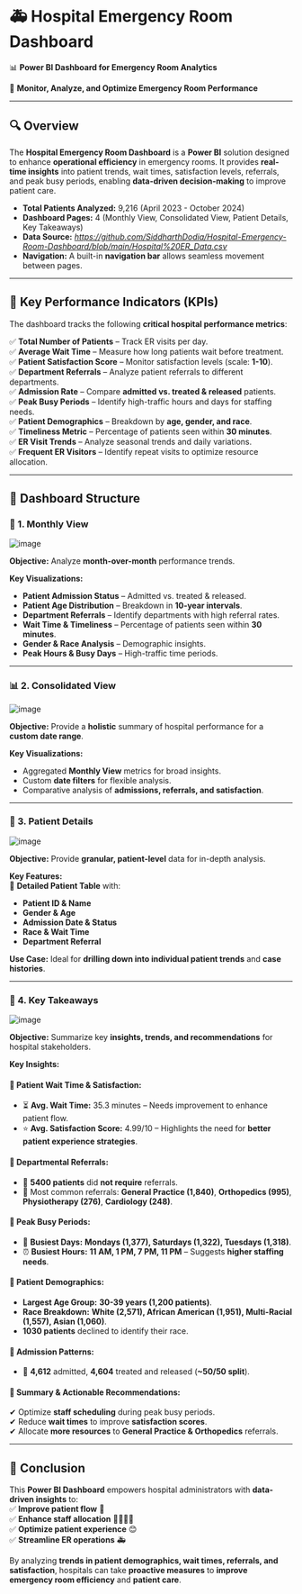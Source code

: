 # 🚑 Hospital Emergency Room Dashboard  

📊 **Power BI Dashboard for Emergency Room Analytics**  

📌 **Monitor, Analyze, and Optimize Emergency Room Performance**  

---

## 🔍 Overview  

The **Hospital Emergency Room Dashboard** is a **Power BI** solution designed to enhance **operational efficiency** in emergency rooms. It provides **real-time insights** into patient trends, wait times, satisfaction levels, referrals, and peak busy periods, enabling **data-driven decision-making** to improve patient care.  

- **Total Patients Analyzed:** 9,216 (April 2023 - October 2024)  
- **Dashboard Pages:** 4 (Monthly View, Consolidated View, Patient Details, Key Takeaways)  
- **Data Source:** *https://github.com/SiddharthDodia/Hospital-Emergency-Room-Dashboard/blob/main/Hospital%20ER_Data.csv*  
- **Navigation:** A built-in **navigation bar** allows seamless movement between pages.  

---

## 🚀 Key Performance Indicators (KPIs)  

The dashboard tracks the following **critical hospital performance metrics**:  

✅ **Total Number of Patients** – Track ER visits per day.  
✅ **Average Wait Time** – Measure how long patients wait before treatment.  
✅ **Patient Satisfaction Score** – Monitor satisfaction levels (scale: **1-10**).  
✅ **Department Referrals** – Analyze patient referrals to different departments.  
✅ **Admission Rate** – Compare **admitted vs. treated & released** patients.  
✅ **Peak Busy Periods** – Identify high-traffic hours and days for staffing needs.  
✅ **Patient Demographics** – Breakdown by **age, gender, and race**.  
✅ **Timeliness Metric** – Percentage of patients seen within **30 minutes**.  
✅ **ER Visit Trends** – Analyze seasonal trends and daily variations.  
✅ **Frequent ER Visitors** – Identify repeat visits to optimize resource allocation.  

---

## 🏥 Dashboard Structure  

### 📅 1. Monthly View  
![image](https://github.com/user-attachments/assets/63e68217-5297-412e-964a-9aeefddf79c7)

**Objective:** Analyze **month-over-month** performance trends.  

**Key Visualizations:**  
- **Patient Admission Status** – Admitted vs. treated & released.  
- **Patient Age Distribution** – Breakdown in **10-year intervals**.  
- **Department Referrals** – Identify departments with high referral rates.  
- **Wait Time & Timeliness** – Percentage of patients seen within **30 minutes**.  
- **Gender & Race Analysis** – Demographic insights.  
- **Peak Hours & Busy Days** – High-traffic time periods.  

---

### 📊 2. Consolidated View  
![image](https://github.com/user-attachments/assets/af70eb29-3e6f-4d80-97d3-3dad08d086fe)

**Objective:** Provide a **holistic** summary of hospital performance for a **custom date range**.  

**Key Visualizations:**  
- Aggregated **Monthly View** metrics for broad insights.  
- Custom **date filters** for flexible analysis.  
- Comparative analysis of **admissions, referrals, and satisfaction**.  

---

### 📝 3. Patient Details  
![image](https://github.com/user-attachments/assets/cc5f69aa-f173-453c-9f3e-8aebaff728d1)

**Objective:** Provide **granular, patient-level** data for in-depth analysis.  

**Key Features:**  
🔹 **Detailed Patient Table** with:  
   - **Patient ID & Name**  
   - **Gender & Age**  
   - **Admission Date & Status**  
   - **Race & Wait Time**  
   - **Department Referral**  

**Use Case:** Ideal for **drilling down into individual patient trends** and **case histories**.  

---

### 📢 4. Key Takeaways  
![image](https://github.com/user-attachments/assets/b41a92bd-26cf-443c-9c23-c1f7d2978609)


**Objective:** Summarize key **insights, trends, and recommendations** for hospital stakeholders.  

**Key Insights:**  

#### 📌 Patient Wait Time & Satisfaction:  
- ⏳ **Avg. Wait Time:** 35.3 minutes – Needs improvement to enhance patient flow.  
- ⭐ **Avg. Satisfaction Score:** 4.99/10 – Highlights the need for **better patient experience strategies**.  

#### 📌 Departmental Referrals:  
- 🔹 **5400 patients** did **not require** referrals.  
- 🔹 Most common referrals: **General Practice (1,840)**, **Orthopedics (995)**, **Physiotherapy (276)**, **Cardiology (248)**.  

#### 📌 Peak Busy Periods:  
- 📅 **Busiest Days:** **Mondays (1,377), Saturdays (1,322), Tuesdays (1,318)**.  
- ⏰ **Busiest Hours:** **11 AM, 1 PM, 7 PM, 11 PM** – Suggests **higher staffing needs**.  

#### 📌 Patient Demographics:  
- **Largest Age Group:** **30-39 years (1,200 patients)**.  
- **Race Breakdown:** **White (2,571), African American (1,951), Multi-Racial (1,557), Asian (1,060)**.  
- **1030 patients** declined to identify their race.  

#### 📌 Admission Patterns:  
- 🔹 **4,612** admitted, **4,604** treated and released (**~50/50 split**).  

#### 📌 Summary & Actionable Recommendations:  
✔ Optimize **staff scheduling** during peak busy periods.  
✔ Reduce **wait times** to improve **satisfaction scores**.  
✔ Allocate **more resources** to **General Practice & Orthopedics** referrals.  

---

## 📌 Conclusion  
This **Power BI Dashboard** empowers hospital administrators with **data-driven insights** to:  
✅ **Improve patient flow** 🔄  
✅ **Enhance staff allocation** 👩‍⚕️👨‍⚕️  
✅ **Optimize patient experience** 😊  
✅ **Streamline ER operations** 🚑  

By analyzing **trends in patient demographics, wait times, referrals, and satisfaction**, hospitals can take **proactive measures** to **improve emergency room efficiency** and **patient care**.  

